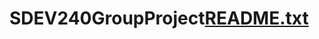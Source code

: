 # SDEV240GroupProject[README.txt](https://github.com/Crstt/SDEV240GroupProject/files/12850403/README.txt)
